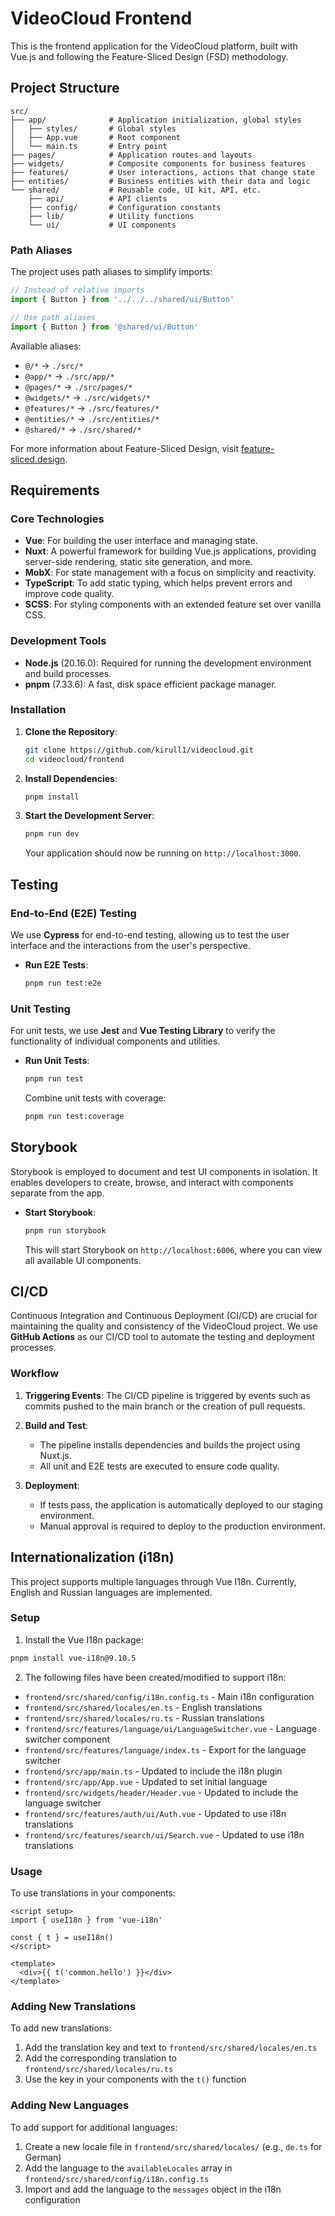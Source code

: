 # VideoCloud Frontend

This is the frontend application for the VideoCloud platform, built with Vue.js and following the Feature-Sliced Design (FSD) methodology.

## Project Structure

```
src/
├── app/              # Application initialization, global styles
│   ├── styles/       # Global styles
│   ├── App.vue       # Root component
│   └── main.ts       # Entry point
├── pages/            # Application routes and layouts
├── widgets/          # Composite components for business features
├── features/         # User interactions, actions that change state
├── entities/         # Business entities with their data and logic
└── shared/           # Reusable code, UI kit, API, etc.
    ├── api/          # API clients
    ├── config/       # Configuration constants
    ├── lib/          # Utility functions
    └── ui/           # UI components
```

### Path Aliases

The project uses path aliases to simplify imports:

```typescript
// Instead of relative imports
import { Button } from '../../../shared/ui/Button'

// Use path aliases
import { Button } from '@shared/ui/Button'
```

Available aliases:

- `@/*` → `./src/*`
- `@app/*` → `./src/app/*`
- `@pages/*` → `./src/pages/*`
- `@widgets/*` → `./src/widgets/*`
- `@features/*` → `./src/features/*`
- `@entities/*` → `./src/entities/*`
- `@shared/*` → `./src/shared/*`

For more information about Feature-Sliced Design, visit [feature-sliced.design](https://feature-sliced.design/).

## Requirements

### Core Technologies

- **Vue**: For building the user interface and managing state.
- **Nuxt**: A powerful framework for building Vue.js applications, providing server-side rendering, static site generation, and more.
- **MobX**: For state management with a focus on simplicity and reactivity.
- **TypeScript**: To add static typing, which helps prevent errors and improve code quality.
- **SCSS**: For styling components with an extended feature set over vanilla CSS.

### Development Tools

- **Node.js** (20.16.0): Required for running the development environment and build processes.
- **pnpm** (7.33.6): A fast, disk space efficient package manager.

### Installation

1. **Clone the Repository**:

   ```bash
   git clone https://github.com/kirull1/videocloud.git
   cd videocloud/frontend
   ```

2. **Install Dependencies**:

   ```bash
   pnpm install
   ```

3. **Start the Development Server**:

   ```bash
   pnpm run dev
   ```

   Your application should now be running on `http://localhost:3000`.

## Testing

### End-to-End (E2E) Testing

We use **Cypress** for end-to-end testing, allowing us to test the user interface and the interactions from the user's perspective.

- **Run E2E Tests**:
  ```bash
  pnpm run test:e2e
  ```

### Unit Testing

For unit tests, we use **Jest** and **Vue Testing Library** to verify the functionality of individual components and utilities.

- **Run Unit Tests**:

  ```bash
  pnpm run test
  ```

  Combine unit tests with coverage:

  ```bash
  pnpm run test:coverage
  ```

## Storybook

Storybook is employed to document and test UI components in isolation. It enables developers to create, browse, and interact with components separate from the app.

- **Start Storybook**:

  ```bash
  pnpm run storybook
  ```

  This will start Storybook on `http://localhost:6006`, where you can view all available UI components.

## CI/CD

Continuous Integration and Continuous Deployment (CI/CD) are crucial for maintaining the quality and consistency of the VideoCloud project. We use **GitHub Actions** as our CI/CD tool to automate the testing and deployment processes.

### Workflow

1. **Triggering Events**: The CI/CD pipeline is triggered by events such as commits pushed to the main branch or the creation of pull requests.

2. **Build and Test**:

   - The pipeline installs dependencies and builds the project using Nuxt.js.
   - All unit and E2E tests are executed to ensure code quality.

3. **Deployment**:
   - If tests pass, the application is automatically deployed to our staging environment.
   - Manual approval is required to deploy to the production environment.

## Internationalization (i18n)

This project supports multiple languages through Vue I18n. Currently, English and Russian languages are implemented.

### Setup

1. Install the Vue I18n package:

```bash
pnpm install vue-i18n@9.10.5
```

2. The following files have been created/modified to support i18n:

- `frontend/src/shared/config/i18n.config.ts` - Main i18n configuration
- `frontend/src/shared/locales/en.ts` - English translations
- `frontend/src/shared/locales/ru.ts` - Russian translations
- `frontend/src/features/language/ui/LanguageSwitcher.vue` - Language switcher component
- `frontend/src/features/language/index.ts` - Export for the language switcher
- `frontend/src/app/main.ts` - Updated to include the i18n plugin
- `frontend/src/app/App.vue` - Updated to set initial language
- `frontend/src/widgets/header/Header.vue` - Updated to include the language switcher
- `frontend/src/features/auth/ui/Auth.vue` - Updated to use i18n translations
- `frontend/src/features/search/ui/Search.vue` - Updated to use i18n translations

### Usage

To use translations in your components:

```vue
<script setup>
import { useI18n } from 'vue-i18n'

const { t } = useI18n()
</script>

<template>
  <div>{{ t('common.hello') }}</div>
</template>
```

### Adding New Translations

To add new translations:

1. Add the translation key and text to `frontend/src/shared/locales/en.ts`
2. Add the corresponding translation to `frontend/src/shared/locales/ru.ts`
3. Use the key in your components with the `t()` function

### Adding New Languages

To add support for additional languages:

1. Create a new locale file in `frontend/src/shared/locales/` (e.g., `de.ts` for German)
2. Add the language to the `availableLocales` array in `frontend/src/shared/config/i18n.config.ts`
3. Import and add the language to the `messages` object in the i18n configuration
